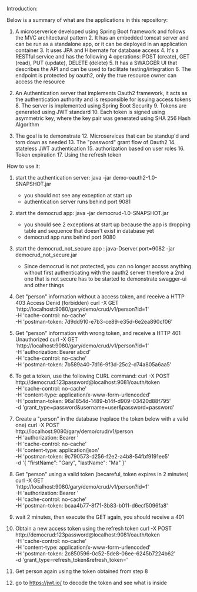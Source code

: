 Introduction:

Below is a summary of what are the applications in this repository:

1. A microserverice developed using Spring Boot framework and follows the MVC architectural pattern
	2. It has an embedded tomcat server and can be run as a standalone app, or it can be deployed in an application container
	3. It uses JPA and Hibernate for database access
	4. It's a RESTful service and has the following 4 operations:  POST (create), GET (read), PUT (update), DELETE (delete)
	5. It has a SWAGGER UI that describes the API and can be used to facilitate testing/integration
	6. The endpoint is protected by oauth2, only the true resource owner can access the resource

7. An Authentication server that implements Oauth2 framework, it acts as the authentication authority and is responsible for issuing access tokens
	8. The server is implemented using Spring Boot Security
	9. Tokens are generated using JWT standard
	10. Each token is signed using asymmetric key, where the key pair was generated using SHA 256 Hash Algorithm
	
11. The goal is to demonstrate
	12. Microservices that can be standup'd and torn down as needed
	13. The "password" grant flow of Oauth2
	14. stateless JWT authentication
	15. authorization based on user roles
	16. Token expiration
	17. Using the refresh token
	



How to use it:

1. start the authentication server: java -jar demo-oauth2-1.0-SNAPSHOT.jar
	- you should not see any exception at start up
	- authentication server runs behind port 9081
2. start the democrud app: java -jar democrud-1.0-SNAPSHOT.jar
	- you should see 2 exceptions at start up because the app is dropping table and sequence that doesn't exist in database yet
	- democrud app runs behind port 9080
	
3. start the democrud_not_secure app : java-Dserver.port=9082 -jar democrud_not_secure.jar
	- Since democrud is not protected, you can no longer accsss anything without first authenticating with the oauth2 server therefore a 2nd one that is not secure has to be started to demonstrate swagger-ui and other things

5. Get "person" information without a access token, and receive a HTTP 403 Access Denid (forbidden)
curl -X GET \
  'http://localhost:9080/gary/demo/crud/v1/person?id=1' \
  -H 'cache-control: no-cache' \
  -H 'postman-token: 7d9dd910-e7b3-ce89-e35d-6e2ea890cf06'
	
5. Get "person" information with wrong token, and receive a HTTP 401 Unauthorized
curl -X GET \
  'http://localhost:9080/gary/demo/crud/v1/person?id=1' \
  -H 'authorization: Bearer abcd' \
  -H 'cache-control: no-cache' \
  -H 'postman-token: 7b589a40-7d16-9f3d-25c2-d74a805a6aa5'

4. To get a token, use the following CURL command:
curl -X POST \
  http://democrud:123password@localhost:9081/oauth/token \
  -H 'cache-control: no-cache' \
  -H 'content-type: application/x-www-form-urlencoded' \
  -H 'postman-token: 96a1854d-1489-b14f-d909-03420d88f795' \
  -d 'grant_type=password&username=user&password=password'
  
  
5. Create a "person" in the database (replace the token below with a valid one)
curl -X POST \
  http://localhost:9080/gary/demo/crud/v1/person \
  -H 'authorization: Bearer <access token goes here>' \
  -H 'cache-control: no-cache' \
  -H 'content-type: application/json' \
  -H 'postman-token: 9c790573-d256-f2e2-a4b8-54fbf9191ee5' \
  -d '{
  "firstName": "Gary",
  "lastName": "Ma"
}'


6. Get "person" using a valid token (becareful, token expires in 2 minutes)
curl -X GET \
  'http://localhost:9080/gary/demo/crud/v1/person?id=1' \
  -H 'authorization: Bearer <access token goes here>' \
  -H 'cache-control: no-cache' \
  -H 'postman-token: bcaa4b77-8f71-3b83-b011-d6ecf5096fa8'

  
7. wait 2 minutes, then execute the GET again, you should receive a 401

8. Obtain a new access token using the refresh token
curl -X POST \
  http://democrud:123password@localhost:9081/oauth/token \
  -H 'cache-control: no-cache' \
  -H 'content-type: application/x-www-form-urlencoded' \
  -H 'postman-token: 2c850596-0c52-5de8-06ee-6245b7224b62' \
  -d 'grant_type=refresh_token&refresh_token=<refresh token goes here>'
  
9. Get person again using the token obtained from step 8

10. go to https://jwt.io/ to decode the token and see what is inside
